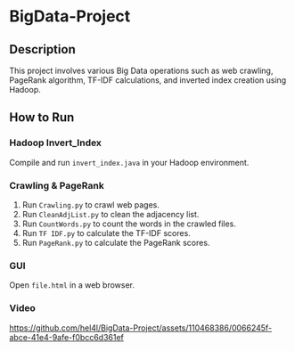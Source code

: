 # BigData-Project

## Description
This project involves various Big Data operations such as web crawling, PageRank algorithm, TF-IDF calculations, and inverted index creation using Hadoop.

## How to Run

### Hadoop Invert_Index
Compile and run `invert_index.java` in your Hadoop environment.

### Crawling & PageRank
1. Run `Crawling.py` to crawl web pages.
2. Run `CleanAdjList.py` to clean the adjacency list.
3. Run `CountWords.py` to count the words in the crawled files.
4. Run `TF IDF.py` to calculate the TF-IDF scores.
5. Run `PageRank.py` to calculate the PageRank scores.

### GUI
Open `file.html` in a web browser.

### Video
https://github.com/hel4l/BigData-Project/assets/110468386/0066245f-abce-41e4-9afe-f0bcc6d361ef
